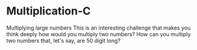 # Multiplication-C
 Multiplying large numbers
This is an interesting challenge that makes you think deeply how would you multiply two numbers?
How can you multiply two numbers that, let's say, are 50 digit long?
